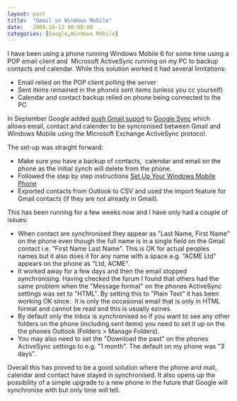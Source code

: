 ```yaml
---
layout: post
title:  "Gmail on Windows Mobile"
date:   2009-10-13 00:00:00
categories: [Google,Windows Mobile]
---
```

I have been using a phone running Windows Mobile 6 for some time using a POP email client and  Microsoft ActiveSync running on my PC to backup contacts and calendar. While this solution worked it had several limitations:

* Email relied on the POP client polling the server
* Sent items remained in the phones sent items (unless you cc yourself)
* Calendar and contact backup relied on phone being connected to the PC

In September Google added [push Gmail suport](http://googlemobile.blogspot.com/2009/09/google-sync-now-with-push-gmail-support.html "Google Sync: Now with push Gmail support") to [Google Sync](http://m.google.com/sync "Google Sync") which allows email, contact and calender to be syncronised between Gmail and Windows Mobile using the Microsoft Exchange ActiveSync protocol.

The set-up was straight forward:

* Make sure you have a backup of contacts,  calendar and email on the phone as the initial synch will delete from the phone.
* Followed the step by step instructions [Set Up Your Windows Mobile Phone](http://www.google.com/support/mobile/bin/answer.py?answer=138636&amp;topic=14299 "Google Sync: Set Up Your Windows Mobile Phone")
* Exported contacts from Outlook to CSV and used the import feature for Gmail contacts (if they are not already in Gmail).

This has been running for a few weeks now and I have only had a couple of issues:

* When contact are synchronised they appear as "Last Name, First Name" on the phone even though the full name is in a single field on the Gmail contact i.e. "First Name Last Name". This is OK for actual peoples names but it also does it for any name with a space e.g. "ACME Ltd" appears on the phone as "Ltd, ACME".
* It worked away for a few days and then the email stopped synchronising. Having checked the forum I found that others had the same problem when the "Message format" on the phones ActiveSync settings was set to "HTML". By setting this to "Plain Text" it has been working OK since.  It is only the occasional email that is only in HTML format and cannot be read and this is usually ezines.
* By default only the Inbox is synchronised so if you want to see any other folders on the phone (including sent items) you need to set it up on the the phones Outlook (Folders &gt; Manage Folders).
* You may also need to set the "Download the past" on the phones ActiveSync settings to e.g. "1 month". The default on my phone was "3 days".

Overall this has proved to be a good solution where the phone and mail, calendar and contact have stayed in synchronised. It also opens up the possibility of a simple upgrade to a new phone in the future that Google will synchronise with but only time will tell.
